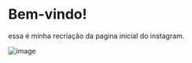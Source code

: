 # Bem-vindo! 
essa é minha recriação da pagina inicial do instagram.


![image](https://user-images.githubusercontent.com/106848192/181106405-7aeadd5a-4d66-46d2-917a-57818a1c6b71.png)

